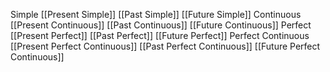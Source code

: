 Simple
	[[Present Simple]]
	[[Past Simple]]
	[[Future Simple]]
Continuous
	[[Present Continuous]]
	[[Past Continuous]]
	[[Future Continuous]]
Perfect
	[[Present Perfect]]
	[[Past Perfect]]
	[[Future Perfect]]
Perfect Continuous
	[[Present Perfect Continuous]]
	[[Past Perfect Continuous]]
	[[Future Perfect Continuous]]